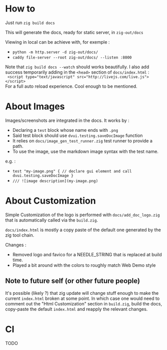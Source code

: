 # How to

Just run `zig build docs` 

This will generate the docs, ready for static server, in `zig-out/docs`

Viewing in local can be achieve with, for exemple :
- `python -m http.server -d zig-out/docs/`
- `caddy file-server --root zig-out/docs/ --listen :8000`

Note that `zig build docs --watch` should works beautifully.
I also add success temporarily adding in the `<head>` section of `docs/index.html` :  
` <script type="text/javascript" src="http://livejs.com/live.js"></script>`  
For a full auto reload experience. Cool enough to be mentioned.

# About Images

Images/screenshots are integrated in the docs. It works by : 

- Declaring a `test` block whose name ends with `.png`
- Said test block should use `dvui.testing.saveDocImage` function
- It relies on `docs/image_gen_test_runner.zig` test runner to provide a path.
- To use the image, use the markdown image syntax with the test name.

e.g. :
- `test "my-image.png" { // declare gui element and call dvui.testing.saveDocImage }`
- `/// ![image description](my-image.png)`


# About Customization

Simple Customization of the logo is performed with `docs/add_doc_logo.zig` that is automatically called via the `build.zig`.

`docs/index.html` is mostly a copy paste of the default one generated by the zig tool chain. 

Changes :
- Removed logo and favico for a NEEDLE_STRING that is replaced at build time.
- Played a bit around with the colors to roughly match Web Demo style

## Note to future self (or other future people)

It's possible (likely ?) that zig update will change stuff enough to make the current `index.html` broken at some point.
In which case one would need to comment out the "Html Customization" section in `build.zig`, build the docs, copy-paste the default `index.html` and reapply the relevant changes.

# CI

TODO 
